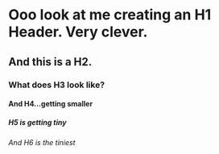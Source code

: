 # Ooo look at me creating an H1 Header. Very clever.
## And this is a H2.
### What does H3 look like?
#### And H4...getting smaller
##### H5 is getting tiny
###### And H6 is the tiniest

